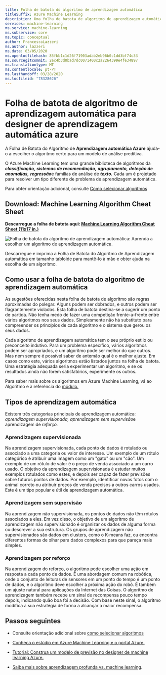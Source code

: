 ```yaml
---
title: Folha de batota do algoritmo de aprendizagem automática
titleSuffix: Azure Machine Learning
description: Uma folha de batota de algoritmo de aprendizagem automática imprimível ajuda-o a escolher o algoritmo certo para o seu modelo preditivo no designer de Machine Learning Azure.
services: machine-learning
ms.service: machine-learning
ms.subservice: core
ms.topic: conceptual
author: FrancescaLazzeri
ms.author: lazzeri
ms.date: 03/05/2020
ms.openlocfilehash: 85fbb1c1d26f71903adab2eb96b0c1dd3bf74c33
ms.sourcegitcommit: 2ec4b3d0bad7dc0071400c2a2264399e4fe34897
ms.translationtype: MT
ms.contentlocale: pt-PT
ms.lasthandoff: 03/28/2020
ms.locfileid: "78328626"
---
```

# <a name="machine-learning-algorithm-cheat-sheet-for-azure-machine-learning-designer"></a>Folha de batota de algoritmo de aprendizagem automática para designer de aprendizagem automática azure

A Folha de Batota do Algoritmo de **Aprendizagem automática Azure** ajuda-o a escolher o algoritmo certo para um modelo de análise preditiva.

O Azure Machine Learning tem uma grande biblioteca de algoritmos da ***classificação,*** ***sistemas de recomendação,*** ***agrupamento,*** ***deteção de anomalias,*** ***regressão***e famílias de análise de ***texto.*** Cada um é projetado para resolver um tipo diferente de problema de aprendizagem automática.

Para obter orientação adicional, consulte [Como selecionar algoritmos](how-to-select-algorithms.md)

## <a name="download-machine-learning-algorithm-cheat-sheet"></a>Download: Machine Learning Algorithm Cheat Sheet

**Descarregue a folha de batota aqui: [Machine Learning Algorithm Cheat Sheet (11x17 in.)](https://download.microsoft.com/download/3/5/b/35bb997f-a8c7-485d-8c56-19444dafd757/azure-machine-learning-algorithm-cheat-sheet-nov2019.pdf?WT.mc_id=docs-article-lazzeri)**

![Folha de batota do algoritmo de aprendizagem automática: Aprenda a escolher um algoritmo de aprendizagem automática.](./media/algorithm-cheat-sheet/machine-learning-algorithm-cheat-sheet.svg)

Descarregue e imprima a Folha de Batota do Algoritmo de Aprendizagem automática em tamanho tabloide para mantê-lo à mão e obter ajuda na escolha de um algoritmo.

## <a name="how-to-use-the-machine-learning-algorithm-cheat-sheet"></a>Como usar a folha de batota do algoritmo de aprendizagem automática

As sugestões oferecidas nesta folha de batota de algoritmo são regras aproximadas do polegar. Alguns podem ser dobrados, e outros podem ser flagrantemente violados. Esta folha de batota destina-se a sugerir um ponto de partida. Não tenha medo de fazer uma competição frente-a-frente entre vários algoritmos nos seus dados. Simplesmente não há substituto para compreender os princípios de cada algoritmo e o sistema que gerou os seus dados.

Cada algoritmo de aprendizagem automática tem o seu próprio estilo ou preconceito indutivo. Para um problema específico, vários algoritmos podem ser apropriados, e um algoritmo pode ser melhor do que outros. Mas nem sempre é possível saber de antemão qual é o melhor ajuste. Em casos como este, vários algoritmos estão listados juntos na folha de batota. Uma estratégia adequada seria experimentar um algoritmo, e se os resultados ainda não forem satisfatórios, experimente os outros. 

Para saber mais sobre os algoritmos em Azure Machine Learning, vá ao Algoritmo e à referência do [módulo.](algorithm-module-reference/module-reference.md)

## <a name="kinds-of-machine-learning"></a>Tipos de aprendizagem automática

Existem três categorias principais de aprendizagem automática: *aprendizagem supervisionada,* *aprendizagem sem supervisão*e aprendizagem de *reforço.*

### <a name="supervised-learning"></a>Aprendizagem supervisionada

Na aprendizagem supervisionada, cada ponto de dados é rotulado ou associado a uma categoria ou valor de interesse. Um exemplo de um rótulo categórico é atribuir uma imagem como um "gato" ou um "cão". Um exemplo de um rótulo de valor é o preço de venda associado a um carro usado. O objetivo da aprendizagem supervisionada é estudar muitos exemplos rotulados como estes, e depois ser capaz de fazer previsões sobre futuros pontos de dados. Por exemplo, identificar novas fotos com o animal correto ou atribuir preços de venda precisos a outros carros usados. Este é um tipo popular e útil de aprendizagem automática.

### <a name="unsupervised-learning"></a>Aprendizagem sem supervisão

Na aprendizagem não supervisionada, os pontos de dados não têm rótulos associados a eles. Em vez disso, o objetivo de um algoritmo de aprendizagem não supervisionado é organizar os dados de alguma forma ou descrever a sua estrutura. Os grupos de aprendizagem não supervisionados são dados em clusters, como o K-means faz, ou encontra diferentes formas de olhar para dados complexos para que pareça mais simples.

### <a name="reinforcement-learning"></a>Aprendizagem por reforço

Na aprendizagem do reforço, o algoritmo pode escolher uma ação em resposta a cada ponto de dados. É uma abordagem comum na robótica, onde o conjunto de leituras de sensores em um ponto do tempo é um ponto de dados, e o algoritmo deve escolher a próxima ação do robô. É também um ajuste natural para aplicações da Internet das Coisas. O algoritmo de aprendizagem também recebe um sinal de recompensa pouco tempo depois, indicando quão boa foi a decisão. Com base neste sinal, o algoritmo modifica a sua estratégia de forma a alcançar a maior recompensa. 

## <a name="next-steps"></a>Passos seguintes

* Consulte orientação adicional sobre [como selecionar algoritmos](how-to-select-algorithms.md)

* [Conheça o estúdio em Azure Machine Learning e o portal Azure.](overview-what-is-azure-ml.md)

* [Tutorial: Construa um modelo de previsão no designer de machine learning Azure.](tutorial-designer-automobile-price-train-score.md)

* [Saiba mais sobre aprendizagem profunda vs. machine learning](concept-deep-learning-vs-machine-learning.md).
